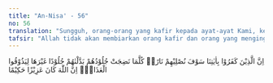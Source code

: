 ```yaml
---
title: "An-Nisa' - 56"
no: 56
translation: "Sungguh, orang-orang yang kafir kepada ayat-ayat Kami, kelak akan Kami masukkan ke dalam neraka. Setiap kali kulit mereka hangus, Kami ganti dengan kulit yang lain, agar mereka merasakan azab. Sungguh, Allah Maha-perkasa, Mahabijaksana."
tafsir: "Allah tidak akan membiarkan orang kafir dan orang yang mengingkari ayat-ayat Allah yang diturunkan kepada nabi-Nya, tetapi bagi mereka telah disediakan api neraka. \n\nSetiap kali kulit mereka hangus sampai tidak merasakan sesuatu lagi, kulit ini diganti dengan kulit yang baru yang dapat merasakan pedihnya api yang membakar. Demikian siksa itu berlaku seterusnya agar mereka senantiasa menderita dan merasakan kepedihan."
---
```


اِنَّ الَّذِيْنَ كَفَرُوْا بِاٰيٰتِنَا سَوْفَ نُصْلِيْهِمْ نَارًاۗ كُلَّمَا نَضِجَتْ جُلُوْدُهُمْ بَدَّلْنٰهُمْ جُلُوْدًا غَيْرَهَا لِيَذُوْقُوا الْعَذَابَۗ اِنَّ اللّٰهَ كَانَ عَزِيْزًا حَكِيْمًا 

